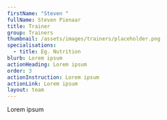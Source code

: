 ```yaml
---
firstName: "Steven "
fullName: Steven Pienaar
title: Trainer
group: Trainers
thumbnail: /assets/images/trainers/placeholder.png
specialisations:
  - title: Eg. Nutrition
blurb: Lorem ipsum
actionHeading: Lorem ipsum
order: 3
actionInstruction: Lorem ipsum
actionLink: Lorem ipsum
layout: team
---
```

Lorem ipsum